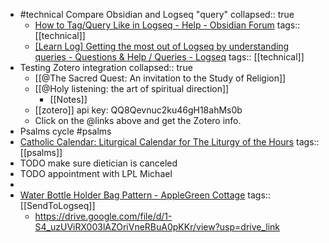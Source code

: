 - #technical Compare Obsidian and Logseq "query"
  collapsed:: true
	- [How to Tag/Query Like in Logseq - Help - Obsidian Forum](https://forum.obsidian.md/t/how-to-tag-query-like-in-logseq/65539/6)
	  tags:: [[technical]]
	- [[Learn Log] Getting the most out of Logseq by understanding queries - Questions & Help / Queries - Logseq](https://discuss.logseq.com/t/learn-log-getting-the-most-out-of-logseq-by-understanding-queries/8831/2)
	  tags:: [[technical]]
- Testing Zotero integration
  collapsed:: true
	- [[@The Sacred Quest: An invitation to the Study of Religion]]
	- [[@Holy listening: the art of spiritual direction]]
		- [[Notes]]
	- [[zotero]] api key: QQ8Qevnuc2ku46gH18ahMs0b
	- Click on the @links above and get the Zotero info.
- Psalms cycle #psalms
- [Catholic Calendar: Liturgical Calendar for The Liturgy of the Hours](https://www.rosaryshop.com/calendar.php?srsltid=AfmBOoqqzD0dzJwmi5dH0TDUJLvtXUkXmzlcHxGrEkNU6IfzO0VjHz9_)
  tags:: [[psalms]]
- TODO make sure dietician is canceled
- TODO appointment with LPL Michael
-
- [Water Bottle Holder Bag Pattern - AppleGreen Cottage](https://www.applegreencottage.com/water-bottle-holder-bag-pattern/?utm_source=convertkit&utm_medium=email&utm_campaign=%F0%9F%92%99+This+FREE+Bag+pattern+will+%F0%9F%92%99%F0%9F%A9%B5-+keep+you+hydrated%21+++-+17889617)
  tags:: [[SendToLogseq]]
	- https://drive.google.com/file/d/1-S4_uzUViRX003lAZOriVneRBuA0pKKr/view?usp=drive_link